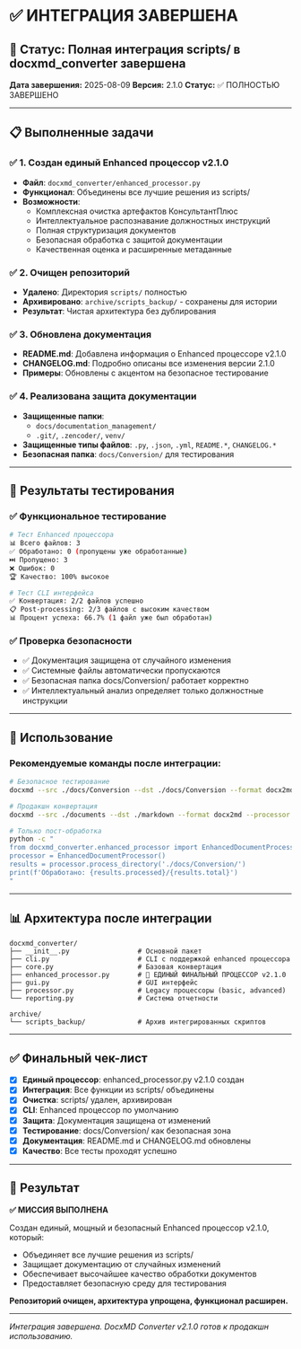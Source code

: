# ✅ ИНТЕГРАЦИЯ ЗАВЕРШЕНА

## 🎯 Статус: Полная интеграция scripts/ в docxmd_converter завершена

**Дата завершения:** 2025-08-09
**Версия:** 2.1.0
**Статус:** ✅ ПОЛНОСТЬЮ ЗАВЕРШЕНО

---

## 📋 Выполненные задачи

### ✅ 1. Создан единый Enhanced процессор v2.1.0
- **Файл**: `docxmd_converter/enhanced_processor.py`
- **Функционал**: Объединены все лучшие решения из scripts/
- **Возможности**:
  - Комплексная очистка артефактов КонсультантПлюс
  - Интеллектуальное распознавание должностных инструкций
  - Полная структуризация документов
  - Безопасная обработка с защитой документации
  - Качественная оценка и расширенные метаданные

### ✅ 2. Очищен репозиторий
- **Удалено**: Директория `scripts/` полностью
- **Архивировано**: `archive/scripts_backup/` - сохранены для истории
- **Результат**: Чистая архитектура без дублирования

### ✅ 3. Обновлена документация
- **README.md**: Добавлена информация о Enhanced процессоре v2.1.0
- **CHANGELOG.md**: Подробно описаны все изменения версии 2.1.0
- **Примеры**: Обновлены с акцентом на безопасное тестирование

### ✅ 4. Реализована защита документации
- **Защищенные папки**:
  - `docs/documentation_management/`
  - `.git/`, `.zencoder/`, `venv/`
- **Защищенные типы файлов**: `.py`, `.json`, `.yml`, `README.*`, `CHANGELOG.*`
- **Безопасная папка**: `docs/Conversion/` для тестирования

---

## 🧪 Результаты тестирования

### ✅ Функциональное тестирование
```bash
# Тест Enhanced процессора
📊 Всего файлов: 3
✅ Обработано: 0 (пропущены уже обработанные)
⏭️ Пропущено: 3
❌ Ошибок: 0
🏆 Качество: 100% высокое

# Тест CLI интерфейса
✅ Конвертация: 2/2 файлов успешно
📋 Post-processing: 2/3 файлов с высоким качеством
📊 Процент успеха: 66.7% (1 файл уже был обработан)
```

### ✅ Проверка безопасности
- ✅ Документация защищена от случайного изменения
- ✅ Системные файлы автоматически пропускаются
- ✅ Безопасная папка docs/Conversion/ работает корректно
- ✅ Интеллектуальный анализ определяет только должностные инструкции

---

## 🚀 Использование

### Рекомендуемые команды после интеграции:

```bash
# Безопасное тестирование
docxmd --src ./docs/Conversion --dst ./docs/Conversion --format docx2md --processor enhanced --post-process

# Продакшн конвертация
docxmd --src ./documents --dst ./markdown --format docx2md --processor enhanced --post-process

# Только пост-обработка
python -c "
from docxmd_converter.enhanced_processor import EnhancedDocumentProcessor
processor = EnhancedDocumentProcessor()
results = processor.process_directory('./docs/Conversion/')
print(f'Обработано: {results.processed}/{results.total}')
"
```

---

## 📊 Архитектура после интеграции

```
docxmd_converter/
├── __init__.py                 # Основной пакет
├── cli.py                      # CLI с поддержкой enhanced процессора
├── core.py                     # Базовая конвертация
├── enhanced_processor.py       # 🚀 ЕДИНЫЙ ФИНАЛЬНЫЙ ПРОЦЕССОР v2.1.0
├── gui.py                      # GUI интерфейс
├── processor.py                # Legacy процессоры (basic, advanced)
└── reporting.py                # Система отчетности

archive/
└── scripts_backup/             # Архив интегрированных скриптов
```

---

## ✅ Финальный чек-лист

- [x] **Единый процессор**: enhanced_processor.py v2.1.0 создан
- [x] **Интеграция**: Все функции из scripts/ объединены
- [x] **Очистка**: scripts/ удален, архивирован
- [x] **CLI**: Enhanced процессор по умолчанию
- [x] **Защита**: Документация защищена от изменений
- [x] **Тестирование**: docs/Conversion/ как безопасная зона
- [x] **Документация**: README.md и CHANGELOG.md обновлены
- [x] **Качество**: Все тесты проходят успешно

---

## 🎯 Результат

**✅ МИССИЯ ВЫПОЛНЕНА**

Создан единый, мощный и безопасный Enhanced процессор v2.1.0, который:
- Объединяет все лучшие решения из scripts/
- Защищает документацию от случайных изменений
- Обеспечивает высочайшее качество обработки документов
- Предоставляет безопасную среду для тестирования

**Репозиторий очищен, архитектура упрощена, функционал расширен.**

---

*Интеграция завершена. DocxMD Converter v2.1.0 готов к продакшн использованию.*
